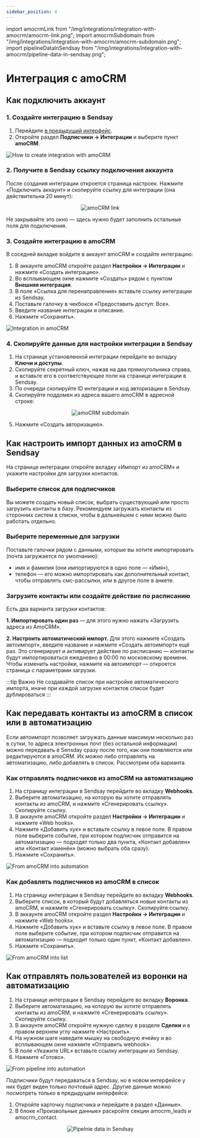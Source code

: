 ```yaml
---
sidebar_position: 4
---
```

import amocrmLink from "/img/integrations/integration-with-amocrm/amocrm-link.png";
import amocrmSubdomain from "/img/integrations/integration-with-amocrm/amocrm-subdomain.png";
import pipelineDataInSendsay from "/img/integrations/integration-with-amocrm/pipeline-data-in-sendsay.png";

# Интеграция с amoCRM

## Как подключить аккаунт
### 1. Создайте интеграцию в Sendsay
1. Перейдите [в предыдущий интерфейс](https://sendsay.ru/account/).
2. Откройте раздел **Подписчики → Интеграции** и выберите пункт **amoCRM**.

![How to create integration with amoCRM](/img/integrations\integration-with-amocrm/how-to-create-integration-with-amocrm.gif) <br/>

### 2. Получите в Sendsay ссылку подключения аккаунта
После создания интеграции откроется страница настроек. Нажмите «Подключить аккаунт» и скопируйте ссылку для интеграции (она действительна 20 минут):

<p align="center">
    <img src={amocrmLink} alt="amoCRM link" />
</p>

Не закрывайте это окно — здесь нужно будет заполнить остальные поля для подключения.

### 3. Создайте интеграцию в amoCRM
В соседней вкладке войдите в аккаунт amoCRM и создайте интеграцию:
1. В аккаунте amoCRM откройте раздел **Настройки → Интеграции** и нажмите «Создать интеграцию».
2. Во всплывающем окне нажмите «Создать» рядом с пунктом **Внешняя интеграция**.
3. В поле «Ссылка для перенаправления» вставьте ссылку интеграции из Sendsay.
4. Поставьте галочку в чекбоксе «Предоставить доступ: Все».
5. Введите название интеграции и описание.
6. Нажмите «Сохранить».

![Integration in amoCRM](/img/integrations\integration-with-amocrm/integration-in-amocrm.gif) <br/>

### 4. Скопируйте данные для настройки интеграции в Sendsay
1. На странице установленной интеграции перейдите во вкладку **Ключи и доступы**.
2. Скопируйте секретный ключ, нажав на два прямоугольника справа, и вставьте его в соответствующее поле на странице интеграции в Sendsay.
3. По очереди скопируйте ID интеграции и код авторизации в Sendsay.
4. Скопируйте поддомен из адреса вашего amoCRM в адресной строке:

<p align="center">
    <img src={amocrmSubdomain} alt="amoCRM subdomain" />
</p>

5. Нажмите «Создать авторизацию».

## Как настроить импорт данных из amoCRM в Sendsay
На странице интеграции откройте вкладку «Импорт из amoCRM» и укажите настройки для загрузки контактов.

### Выберите список для подписчиков
Вы можете создать новый список, выбрать существующий или просто загрузить контакты в базу. Рекомендуем загружать контакты из сторонних систем в списки, чтобы в дальнейшем с ними можно было работать отдельно.

### Выберите переменные для загрузки
Поставьте галочки рядом с данными, которые вы хотите импортировать (почта загружается по умолчанию):
- имя и фамилия (они импортируются в одно поле — «Имя»),
- телефон — его можно импортировать как дополнительный контакт, чтобы отправлять смс-рассылки, или в другое поле в анкете.

### Загрузите контакты или создайте действие по расписанию
Есть два варианта загрузки контактов:

**1. Импортировать один раз** — для этого нужно нажать «Загрузить адреса из AmoCRM».

**2. Настроить автоматический импорт.** Для этого нажмите «Создать автоимпорт», введите название и нажмите «Создать автоимпорт» ещё раз. Это сгенерирует и активирует действие по расписанию — контакты будут импортироваться ежедневно в 00:00 по московскому времени. Чтобы изменить настройки, нажмите на автоимпорт — откроется страница с параметрами загрузки.

:::tip Важно
Не создавайте список при настройке автоматического импорта, иначе при каждой загрузке контактов список будет дублироваться
:::

## Как передавать контакты из amoCRM в список или в автоматизацию
Если автоимпорт позволяет загружать данные максимум несколько раз в сутки, то адреса электронных почт (без остальной информации) можно передавать в Sensday сразу после того, как они появляются или редактируются в amoCRM. Их можно либо отправлять на автоматизацию, либо добавлять в список. Рассмотрим оба варианта.

### Как отправлять подписчиков из amoCRM на автоматизацию
1. На страницу интеграции в Sendsay перейдите во вкладку **Webhooks**.
2. Выберите автоматизацию, на которую вы хотите отправлять контакты из amoCRM, и нажмите «Сгенерировать ссылку». Скопируйте ссылку.
3. В аккаунте amoCRM откройте раздел **Настройки → Интеграции** и нажмите «Web hooks».
4. Нажмите «Добавить хук» и вставьте ссылку в левое поле. В правом поле выберите событие, при котором подписчик отправится на автоматизацию — подходят только два пункта, «Контакт добавлен» или «Контакт изменён» (можно выбрать оба сразу).
5. Нажмите «Сохранить».

![From amoCRM into automation](/img/integrations\integration-with-amocrm/from-amocrm-into-automation.gif) <br/>

### Как добавлять подписчиков из amoCRM в список
1. На страницу интеграции в Sendsay перейдите во вкладку **Webhooks**.
2. Выберите список, в который будут добавляться новые контакты из amoCRM, и нажмите «Сгенерировать ссылку». Скопируйте ссылку.
3. В аккаунте amoCRM откройте раздел **Настройки → Интеграции** и нажмите «Web hooks».
4. Нажмите «Добавить хук» и вставьте ссылку в левое поле. В правом поле выберите событие, при котором подписчик отправится на автоматизацию — подходит только один пункт, «Контакт добавлен».
5. Нажмите «Сохранить».

![From amoCRM into list](/img/integrations\integration-with-amocrm/from-amocrm-into-list.gif) <br/>

## Как отправлять пользователей из воронки на автоматизацию
1. На странице интеграции в Sendsay перейдите во вкладку **Воронка**.
2. Выберите автоматизацию, на которую вы хотите отправлять контакты из amoCRM, и нажмите «Сгенерировать ссылку». Скопируйте ссылку.
3. В аккаунте amoCRM откройте нужную сделку в разделе **Сделки** и в правом верхнем углу нажмите «Настроить».
4. На нужном шаге наведите мышку на свободную ячейку и во всплывающем окне нажмите «Отправить webhook».
5. В поле «Укажите URL» вставьте ссылку интеграции из Sendsay.
6. Нажмите «Готово».

![From pipeline into automation](/img/integrations/integration-with-amocrm/from-pipeline-into-automation.gif) <br/>

Подписчики будут передаваться в Sendsay, но в новом интерфейсе у них будет виден только почтовый адрес. Другие данные можно посмотреть только в предыдущем интерфейсе:
1. Откройте карточку подписчика и перейдите в раздел «Данные».
2. В блоке «Произвольные данные» раскройте секции amocrm_leads и amocrm_contact.

<p align="center">
    <img src={pipelineDataInSendsay} alt="Pipelnie data in Sendsay" />
</p>